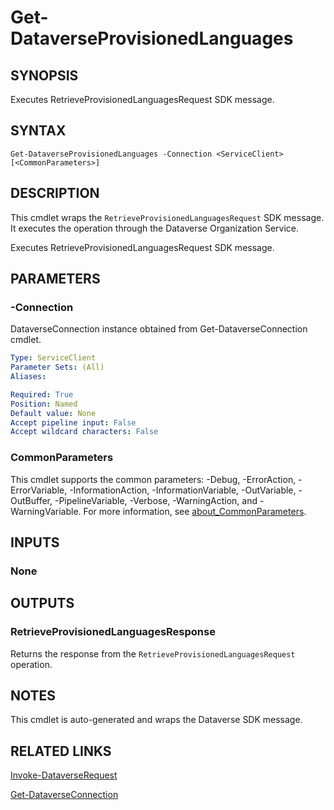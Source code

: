# Get-DataverseProvisionedLanguages

## SYNOPSIS
Executes RetrieveProvisionedLanguagesRequest SDK message.

## SYNTAX

```
Get-DataverseProvisionedLanguages -Connection <ServiceClient> [<CommonParameters>]
```

## DESCRIPTION

This cmdlet wraps the `RetrieveProvisionedLanguagesRequest` SDK message. It executes the operation through the Dataverse Organization Service.

Executes RetrieveProvisionedLanguagesRequest SDK message.

## PARAMETERS

### -Connection
DataverseConnection instance obtained from Get-DataverseConnection cmdlet.

```yaml
Type: ServiceClient
Parameter Sets: (All)
Aliases:

Required: True
Position: Named
Default value: None
Accept pipeline input: False
Accept wildcard characters: False
```
### CommonParameters
This cmdlet supports the common parameters: -Debug, -ErrorAction, -ErrorVariable, -InformationAction, -InformationVariable, -OutVariable, -OutBuffer, -PipelineVariable, -Verbose, -WarningAction, and -WarningVariable. For more information, see [about_CommonParameters](http://go.microsoft.com/fwlink/?LinkID=113216).

## INPUTS

### None

## OUTPUTS

### RetrieveProvisionedLanguagesResponse

Returns the response from the `RetrieveProvisionedLanguagesRequest` operation.

## NOTES

This cmdlet is auto-generated and wraps the Dataverse SDK message.

## RELATED LINKS

[Invoke-DataverseRequest](Invoke-DataverseRequest.md)

[Get-DataverseConnection](Get-DataverseConnection.md)
